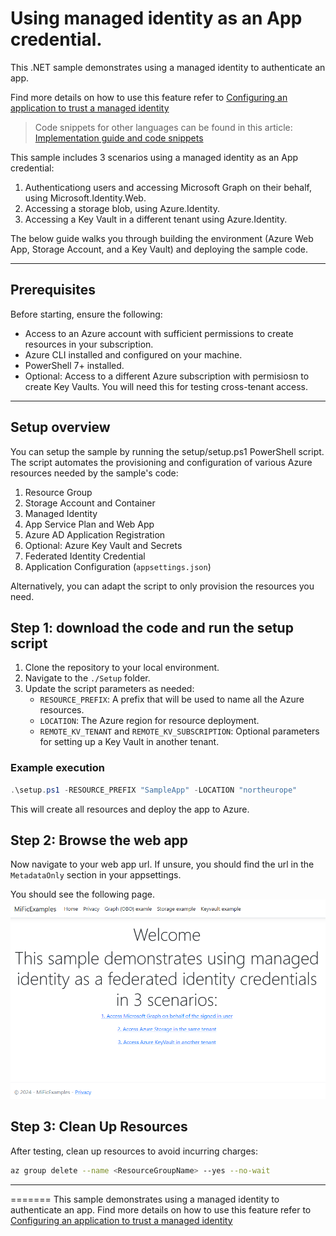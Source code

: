 # Using managed identity as an App credential.
This .NET sample demonstrates using a managed identity to authenticate an app. 

Find more details on how to use this feature refer to [Configuring an application to trust a managed identity](https://learn.microsoft.com/en-us/entra/workload-id/workload-identity-federation-config-app-trust-managed-identity)

> Code snippets for other languages can be found in this article: [Implementation guide and code snippets](guide-and-snippets.md)

This sample includes 3 scenarios using a managed identity as an App credential:
1) Authenticationg users and accessing Microsoft Graph on their behalf, using Microsoft.Identity.Web.
2) Accessing a storage blob, using Azure.Identity.
3) Accessing a Key Vault in a different tenant using Azure.Identity.

The below guide walks you through building the environment (Azure Web App, Storage Account, and a Key Vault) and deploying the sample code.

---

## **Prerequisites**
Before starting, ensure the following:
- Access to an Azure account with sufficient permissions to create resources in your subscription.
- Azure CLI installed and configured on your machine.
- PowerShell 7+ installed.
- Optional: Access to a different Azure subscription with permisiosn to create Key Vaults. You will need this for testing cross-tenant access.

---

## **Setup overview**
You can setup the sample by running the setup/setup.ps1 PowerShell script. The script automates the provisioning and configuration of various Azure resources needed by the sample's code:
1. Resource Group
2. Storage Account and Container
3. Managed Identity
4. App Service Plan and Web App
5. Azure AD Application Registration
6. Optional: Azure Key Vault and Secrets
7. Federated Identity Credential
8. Application Configuration (`appsettings.json`)

Alternatively, you can adapt the script to only provision the resources you need.

## **Step 1: download the code and run the setup script**
1. Clone the repository to your local environment.
2. Navigate to the `./Setup` folder.
2. Update the script parameters as needed:
   - `RESOURCE_PREFIX`: A prefix that will be used to name all the Azure resources.
   - `LOCATION`: The Azure region for resource deployment.
   - `REMOTE_KV_TENANT` and `REMOTE_KV_SUBSCRIPTION`: Optional parameters for setting up a Key Vault in another tenant.

### Example execution
```powershell
.\setup.ps1 -RESOURCE_PREFIX "SampleApp" -LOCATION "northeurope"
```

This will create all resources and deploy the app to Azure.


## **Step 2: Browse the web app**
Now navigate to your web app url. If unsure, you should find the url in the `MetadataOnly` section in your appsettings.

You should see the following page.
![alt text](./assets/image.png)

## **Step 3: Clean Up Resources**
After testing, clean up resources to avoid incurring charges:

```bash
az group delete --name <ResourceGroupName> --yes --no-wait
```
---
=======
This sample demonstrates using a managed identity to authenticate an app. Find more details on how to use this feature refer to [Configuring an application to trust a managed identity](https://learn.microsoft.com/en-us/entra/workload-id/workload-identity-federation-config-app-trust-managed-identity)
